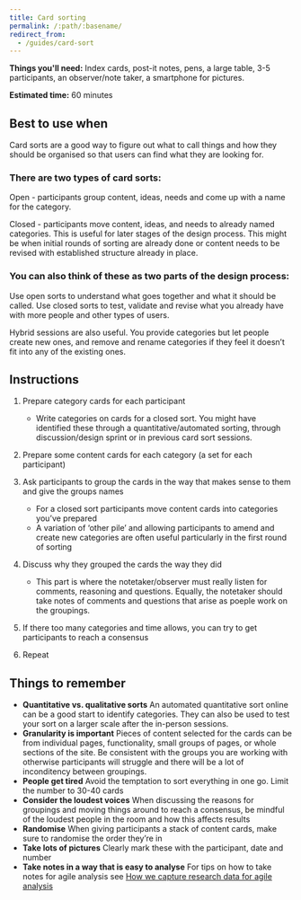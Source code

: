 ```yaml
---
title: Card sorting
permalink: /:path/:basename/
redirect_from:
  - /guides/card-sort
---
```

**Things you'll need:** Index cards, post-it notes, pens, a large table, 3-5
participants, an observer/note taker, a smartphone for pictures.

**Estimated time:** 60 minutes

## Best to use when

Card sorts are a good way to figure out what to call things and how they should
be organised so that users can find what they are looking for.

### There are two types of card sorts:

Open - participants group content, ideas, needs and come up with a name for the
category.

Closed - participants move content, ideas, and needs to already named
categories. This is useful for later stages of the design process. This might be
when initial rounds of sorting are already done or content needs to be revised
with established structure already in place.

### You can also think of these as two parts of the design process:

Use open sorts to understand what goes together and what it should be called.
Use closed sorts to test, validate and revise what you already have with more
people and other types of users.

Hybrid sessions are also useful. You provide categories but let people create
new ones, and remove and rename categories if they feel it doesn’t fit into any
of the existing ones.

## Instructions

1. Prepare category cards for each participant

   * Write categories on cards for a closed sort. You might have identified
     these through a quantitative/automated sorting, through discussion/design
     sprint or in previous card sort sessions.
2. Prepare some content cards for each category (a set for each participant)
3. Ask participants to group the cards in the way that makes sense to them and
   give the groups names

   * For a closed sort participants move content cards into categories you’ve
     prepared
   * A variation of ‘other pile’ and allowing participants to amend and create
     new categories are often useful particularly in the first round of sorting
4. Discuss why they grouped the cards the way they did

   * This part is where the notetaker/observer must really listen for comments,
     reasoning and questions. Equally, the notetaker should take notes of
     comments and questions that arise as poeple work on the groupings.
5. If there too many categories and time allows, you can try to get participants
   to reach a consensus
6. Repeat

## Things to remember

* **Quantitative vs. qualitative sorts** An automated quantitative sort online
  can be a good start to identify categories. They can also be used to test your
  sort on a larger scale after the in-person sessions.
* **Granularity is important** Pieces of content selected for the cards can be
  from individual pages, functionality, small groups of pages, or whole sections
  of the site. Be consistent with the groups you are working with otherwise
  participants will struggle and there will be a lot of inconditency between
  groupings.
* **People get tired** Avoid the temptation to sort everything in one go. Limit
  the number to 30-40 cards
* **Consider the loudest voices** When discussing the reasons for groupings and
  moving things around to reach a consensus, be mindful of the loudest people in
  the room and how this affects results
* **Randomise** When giving participants a stack of content cards, make sure to
  randomise the order they’re in
* **Take lots of pictures** Clearly mark these with the participant, date and
  number
* **Take notes in a way that is easy to analyse** For tips on how to take notes
  for agile analysis see
  [How we capture research data for agile analysis](https://www.dxw.com/2016/12/how-we-capture-research-data-for-agile-analysis)
